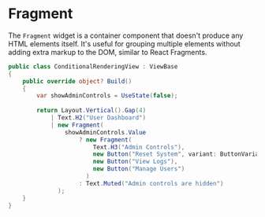 # Fragment

The `Fragment` widget is a container component that doesn't produce any HTML elements itself. It's useful for grouping multiple elements without adding extra markup to the DOM, similar to React Fragments.

```csharp demo-tabs ivy-bg
public class ConditionalRenderingView : ViewBase
{
    public override object? Build()
    {
        var showAdminControls = UseState(false);
        
        return Layout.Vertical().Gap(4)
            | Text.H2("User Dashboard")
            | new Fragment(
                showAdminControls.Value
                    ? new Fragment(
                        Text.H3("Admin Controls"),
                        new Button("Reset System", variant: ButtonVariant.Destructive),
                        new Button("View Logs"),
                        new Button("Manage Users")
                      )
                    : Text.Muted("Admin controls are hidden")
              );
    }
}
```

<WidgetDocs Type="Ivy.Fragment" ExtensionTypes="Ivy.FragmentExtensions"  SourceUrl="https://github.com/Ivy-Interactive/Ivy-Framework/blob/main/Ivy/Widgets/Primitives/Fragment.cs"/>
